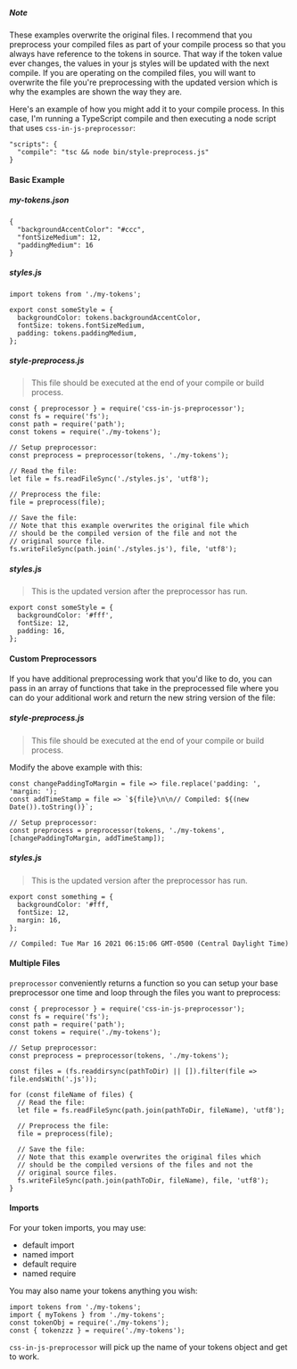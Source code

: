 <h5>Note</h5>

<p>These examples overwrite the original files. I recommend that you preprocess your compiled files as part of your compile process so that you always have reference to the tokens in source. That way if the token value ever changes, the values in your js styles will be updated with the next compile. If you are operating on the compiled files, you will want to overwrite the file you're preprocessing with the updated version which is why the examples are shown the way they are.</p>

<p>Here's an example of how you might add it to your compile process. In this case, I'm running a TypeScript compile and then executing a node script that uses <code>css-in-js-preprocessor</code>:</p>

```
"scripts": {
  "compile": "tsc && node bin/style-preprocess.js"
}
```

<h4>Basic Example</h4>

<h5>my-tokens.json</h5>

```
{
  "backgroundAccentColor": "#ccc",
  "fontSizeMedium": 12,
  "paddingMedium": 16
}
```

<h5>styles.js</h5>

```
import tokens from './my-tokens';

export const someStyle = {
  backgroundColor: tokens.backgroundAccentColor,
  fontSize: tokens.fontSizeMedium,
  padding: tokens.paddingMedium,
};
```

<h5>style-preprocess.js</h5>
<blockquote>This file should be executed at the end of your compile or build process.</blockquote>

```
const { preprocessor } = require('css-in-js-preprocessor');
const fs = require('fs');
const path = require('path');
const tokens = require('./my-tokens');

// Setup preprocessor:
const preprocess = preprocessor(tokens, './my-tokens');

// Read the file:
let file = fs.readFileSync('./styles.js', 'utf8');

// Preprocess the file:
file = preprocess(file);

// Save the file:
// Note that this example overwrites the original file which 
// should be the compiled version of the file and not the 
// original source file. 
fs.writeFileSync(path.join('./styles.js'), file, 'utf8');
```

<h5>styles.js</h5>
<blockquote>This is the updated version after the preprocessor has run.</blockquote>

```
export const someStyle = {
  backgroundColor: '#fff',
  fontSize: 12,
  padding: 16,
};
```

<h4>Custom Preprocessors</h4>

<p>If you have additional preprocessing work that you'd like to do, you can pass in an array of functions that take in the preprocessed file where you can do your additional work and return the new string version of the file:</p>

<h5>style-preprocess.js</h5>
<blockquote>This file should be executed at the end of your compile or build process.</blockquote>
<p>Modify the above example with this:</p>

```
const changePaddingToMargin = file => file.replace('padding: ', 'margin: ');
const addTimeStamp = file => `${file}\n\n// Compiled: ${(new Date()).toString()}`;

// Setup preprocessor:
const preprocess = preprocessor(tokens, './my-tokens', [changePaddingToMargin, addTimeStamp]);
```

<h5>styles.js</h5>
<blockquote>This is the updated version after the preprocessor has run.</blockquote>

```
export const something = {
  backgroundColor: '#fff,
  fontSize: 12,
  margin: 16,
};

// Compiled: Tue Mar 16 2021 06:15:06 GMT-0500 (Central Daylight Time)
```

<h4>Multiple Files</h4>

<p><code>preprocessor</code> conveniently returns a function so you can setup your base preprocessor one time and loop through the files you want to preprocess:</p>

```
const { preprocessor } = require('css-in-js-preprocessor');
const fs = require('fs');
const path = require('path');
const tokens = require('./my-tokens');

// Setup preprocessor:
const preprocess = preprocessor(tokens, './my-tokens');

const files = (fs.readdirsync(pathToDir) || []).filter(file => file.endsWith('.js'));

for (const fileName of files) {
  // Read the file:
  let file = fs.readFileSync(path.join(pathToDir, fileName), 'utf8');

  // Preprocess the file:
  file = preprocess(file);

  // Save the file:
  // Note that this example overwrites the original files which 
  // should be the compiled versions of the files and not the 
  // original source files. 
  fs.writeFileSync(path.join(pathToDir, fileName), file, 'utf8');
}
```

<h4>Imports</h4>

For your token imports, you may use: 

* default import
* named import
* default require
* named require

You may also name your tokens anything you wish:

```
import tokens from './my-tokens';
import { myTokens } from './my-tokens';
const tokenObj = require('./my-tokens');
const { tokenzzz } = require('./my-tokens');
```

<code>css-in-js-preprocessor</code> will pick up the name of your tokens object and get to work.